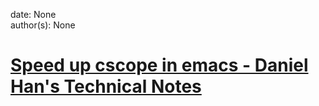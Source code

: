 
date: None  
author(s): None  

# [Speed up cscope in emacs - Daniel Han's Technical Notes](https://sites.google.com/site/xiangyangsite/home/technical-tips/linux-unix/emacs/speed-up-cscope-in-emacs)



